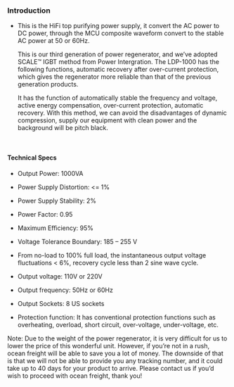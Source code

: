 ### Introduction

- This is the HiFi top purifying power supply, it convert the AC power to DC power, through the MCU composite waveform convert to the stable AC power at 50 or 60Hz.

  This is our third generation of power regenerator, and we’ve adopted SCALE™ IGBT method from Power Intergration. The LDP-1000 has the following functions, automatic recovery after over-current protection, which gives the regenerator more reliable than that of the previous generation products.

  It has the function of automatically stable the frequency and voltage, active energy compensation, over-current protection, automatic recovery. With this method, we can avoid the disadvantages of dynamic compression, supply our equipment with clean power and the background will be pitch black.
  
  <BR>

#### Technical Specs

- Output Power: 1000VA

- Power Supply Distortion: <= 1%

- Power Supply Stability: 2%

- Power Factor: 0.95

- Maximum Efficiency: 95%

- Voltage Tolerance Boundary: 185 – 255 V

- From no-load to 100% full load, the instantaneous output voltage fluctuations < 6%, recovery cycle less than 2 sine wave cycle.

- Output voltage: 110V or 220V

- Output frequency: 50Hz or 60Hz

- Output Sockets: 8 US sockets

- Protection function: It has conventional protection functions such as overheating, overload, short circuit, over-voltage, under-voltage, etc.

Note: Due to the weight of the power regenerator, it is very difficult for us to lower the price of this wonderful unit. However, if you’re not in a rush, ocean freight will be able to save you a lot of money. The downside of that is that we will not be able to provide you any tracking number, and it could take up to 40 days for your product to arrive. Please contact us if you’d wish to proceed with ocean freight, thank you!